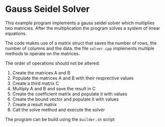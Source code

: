 # Gauss Seidel Solver

This example program implements a gauss seidel solver which multiplies two matricies. After the multiplication
the program solves a system of linear equations.

The code makes use of a matrix struct that saves the number of rows, the number of columns and the data.
the file `solver.cpp` implements multiple methods to operate on the matrices.

The order of operations should not be altered:

1) Create the matrices A and B
2) Populate the matrices A and B with their resprective values
3) Create a third matrix C
4) Multiply A and B and save the result in C
5) Create the coefficient matrix and populate it with values
6) Create the bound vector and populate it with values
7) Create a result matrix
8) Call the solve method and execute the solver

The program can be build using the `builder.sh` script